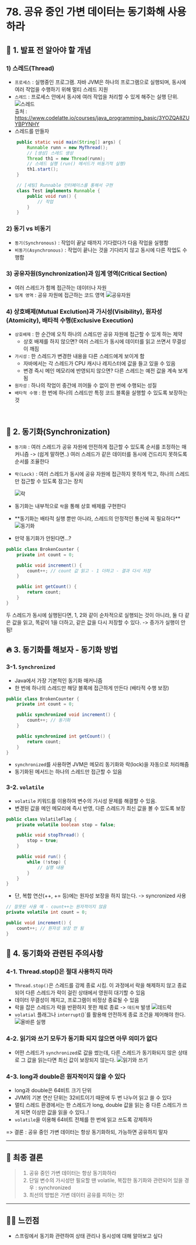 # 78. 공유 중인 가변 데이터는 동기화해 사용하라

## 📌 1. 발표 전 알아야 할 개념

### 1) 스레드(Thread)

- `프로세스` : 실행중인 프로그램. 자바 JVM은 하나의 프로그램으로 실행되며, 동시에 여러 작업을 수행하기 위해 멀티 스레드 지원
- `스레드` : 프로세스 안에서 동시에 여러 작업을 처리할 수 있게 해주는 실행 단위.  
   ![스레드](https://i.ibb.co/CKkmqCSf/2025-04-25-101734.png)  
  출처 : https://www.codelatte.io/courses/java_programming_basic/3YOZQA8ZUYBPYNHY
  <br>
- 스레드를 만들자

```java
    public static void main(String[] args) {
        Runnable runn = new MyThread();
        // [생성] 스레드 생성
        Thread th1 = new Thread(runn);
        // 스레드 실행 (run() 메서드가 비동기적 실행)
        th1.start();
    }

    // [세팅] Runnable 인터페이스를 통해서 구현
    class Test implements Runnable {
        public void run() {
            // 작업
        }
    }
```

### 2) 동기 vs 비동기

- `동기(Synchronous)` : 작업이 끝날 때까지 기다렸다가 다음 작업을 실행함
- `비동기(Asynchronous)` : 작업이 끝나는 것을 기다리지 않고 동시에 다른 작업도 수행함

### 3) 공유자원(Synchronization)과 임계 영역(Critical Section)

- 여러 스레드가 함께 접근하는 데이터나 자원
- `임계 영역` : 공유 자원에 접근하는 코드 영역
  ![공유자원](https://i.ibb.co/0y13h9z9/2.png)

### 4) 상호배제(Mutual Exclution)과 가시성(Visibility), 원자성(Atomicity), 배타적 수행(Exclusive Execution)

- `상호배제` : 한 순간에 오직 하나의 스레드만 공유 자원에 접근할 수 있게 하는 제약
  - 상호 배제를 하지 않으면? 여러 스레드가 동시에 데이터를 읽고 쓰면서 무결성이 깨짐
- `가시성` : 한 스레드가 변경한 내용을 다른 스레드에게 보이게 함
  - 자바에서는 각 스레드가 CPU 캐시나 레지스터에 값을 들고 있을 수 있음
  - 변경 즉시 메인 메모리에 반영되지 않으면? 다른 스레드는 예전 값을 계속 보게됨
- `원자성` : 하나의 작업이 중간에 끼어들 수 없이 한 번에 수행되는 성질
- `배타적 수행` : 한 번에 하나의 스레드만 특정 코드 블록을 실행할 수 있도록 보장하는 것

<br>

## 📕 2. 동기화(Synchronization)

- `동기화` : 여러 스레드가 공유 자원에 안전하게 접근할 수 있도록 순서를 조정하는 매커니즘
  -> (쉽게 말하면..) 여러 스레드가 같은 데이터를 동시에 건드리지 못하도록 순서를 조율한다
- `락(Lock)` : 여러 스레드가 동시에 공유 자원에 접근하지 못하게 막고, 하나의 스레드만 접근할 수 있도록 잠그는 장치

  ![락](https://i.ibb.co/KzNY1kTL/4.png)

- 동기화는 내부적으로 `락`을 통해 상호 배제를 구현한다
- \*\*동기화는 배타적 실행 뿐만 아니라, 스레드의 안정적인 통신에 꼭 필요하다\*\*  
  ![동기화](https://i.ibb.co/6c68RB0r/3.png)

- 만약 동기화가 안된다면...?

```java
public class BrokenCounter {
    private int count = 0;

    public void increment() {
        count++; // count 값 읽고 - 1 더하고 - 결과 다시 저장
    }

    public int getCount() {
        return count;
    }
}
```

두 스레드가 동시에 실행된다면, 1, 2와 같이 순차적으로 실행되는 것이 아니라, 둘 다 같은 값을 읽고, 똑같이 1을 더하고, 같은 값을 다시 저장할 수 있다. -> 증가가 실행이 안됨!

## 🔥 3. 동기화를 해보자 - 동기화 방법

### 3-1. `Synchronized`

- Java에서 가장 기본적인 동기화 매커니즘
- 한 번에 하나의 스레드만 해당 블록에 접근하게 만든다 (배타적 수행 보장)

```java
public class BrokenCounter {
    private int count = 0;

    public synchronized void increment() {
        count++; // 동기화
    }

    public synchronized int getCount() {
        return count;
    }
}
```

- `synchronized`를 사용하면 JVM은 메모리 동기화와 락(lock)을 자동으로 처리해줌
- 동기화된 메서드는 하나의 스레드만 접근할 수 있음

### 3-2. `volatile`

- `volatile` 키워드를 이용하여 변수의 가시성 문제를 해결할 수 있음.
- 변경된 값을 메인 메모리에 즉시 반영, 다른 스레드가 최신 값을 볼 수 있도록 보장

```java
public class VolatileFlag {
    private volatile boolean stop = false;

    public void stopThread() {
        stop = true;
    }

    public void run() {
        while (!stop) {
            // 실행 내용
        }
    }
}
```

- 단, 복합 연산(++, += 등)에는 원자성 보장을 하지 않는다. -> syncronized 사용

```java
// 잘못된 사용 예 - count++는 원자적이지 않음
private volatile int count = 0;

public void increment() {
    count++; // 원자성 보장 안 됨
}
```

## 🔧 4. 동기화와 관련된 주의사항

### 4-1. Thread.stop()은 절대 사용하지 마라

- `Thread.stop()`은 스레드를 강제 종료 시킴. 이 과정에서 락을 해제하지 않고 종료되어 다른 스레드가 락이 걸린 상태에서 영원히 대기할 수 있음
- 데이터 무결성이 깨지고, 프로그램이 비정상 종료될 수 있음
- 락을 잡은 스레드가 락을 반환하지 못한 채로 종료 -> `데드락` 발생
  ![데드락](https://i.ibb.co/Y4dY2YhH/5.png)
- `volatial` 플래그나 `interrupt`()`를 활용해 안전하게 종료 조건을 제어해야 한다.
  ![올바른 실행](https://i.ibb.co/vvYJ4cwP/6.png)

### 4-2. 읽기와 쓰기 모두가 동기화 되지 않으면 아무 의미가 없다

- 어떤 스레드가 `synchronized`로 값을 썼는데, 다른 스레드가 동기화되지 않은 상태로 그 값을 읽는다면 최신 값이 보장되지 않는다.
  ![읽기와 쓰기](https://i.ibb.co/23tH9LbH/7.png)

### 4-3. long과 double은 원자적이지 않을 수 있다

- long과 double은 64비트 크기 단위
- JVM의 기본 연산 단위는 32비트이기 때문에 두 번 나누어 읽고 쓸 수 있다
- 멀티 스레드 환경에서는 한 스레드가 long, double 값을 읽는 중 다른 스레드가 쓰게 되면 이상한 값을 읽을 수 있다..!
- `volatile`을 이용해 64비트 전체를 한 번에 읽고 쓰도록 강제하자

=> 결론 : 공유 중인 가변 데이터는 항상 동기화하되, 가능하면 공유하지 말자

---

## 🤖 최종 결론

> 1. 공유 중인 가변 데이터는 항상 동기화하라
> 2. 단일 변수의 가시성만 필요할 땐 volatile, 복잡한 동기화와 관련되어 있을 경우 : synchronized
> 3. 최선의 방법은 가변 데이터 공유를 피하는 것!

---

## 😶‍🌫️ 느낀점

- 스프링에서 동기화 관련하여 상태 관리나 동시성에 대해 알아보고 싶다
